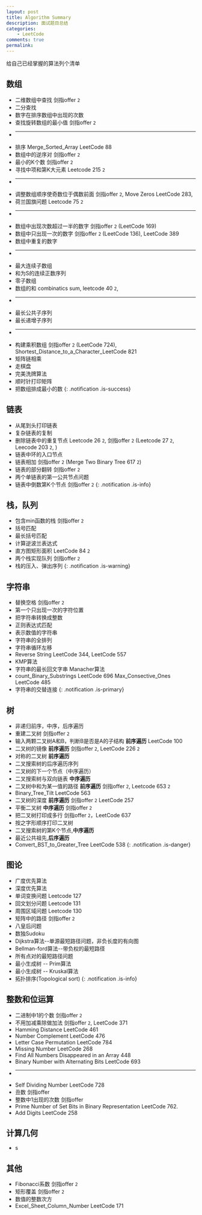 ```yaml
---
layout: post
title: Algorithm Summary
description: 面试题目总结
categories:
    - LeetCode
comments: true
permalink: 
---
```

给自己已经掌握的算法列个清单

## 数组
  *  二维数组中查找 剑指offer `2`
  *  二分查找
  *  数字在排序数组中出现的次数
  *  查找旋转数组的最小值 剑指offer `2`
  *  ---
  *  排序 Merge_Sorted_Array LeetCode 88
  *  数组中的逆序对  剑指offer `2`
  *  最小的K个数  剑指offer `2`
  *  寻找中项和第K大元素 Leetcode 215 `2`
  *	 ---
  *  调整数组顺序使奇数位于偶数前面  剑指offer `2`, Move Zeros LeetCode 283, 
  *  荷兰国旗问题 Leetcode 75 `2`
  *  ---
  *  数组中出现次数超过一半的数字  剑指offer `2` (LeetCode 169)
  *  数组中只出现一次的数字 剑指offer `2` (LeetCode 136), LeetCode 389
  *  数组中重复的数字
  *  ---
  *  最大连续子数组
  *  和为S的连续正数序列
  *  零子数组
  *  数组的和 combinatics sum, leetcode 40 `2`,
  *  ---
  *  最长公共子序列
  *  最长递增子序列
  *  ---
  *  构建乘积数组 剑指offer `2` (LeetCode 724), Shortest_Distance_to_a_Character_LeetCode 821
  *  矩阵链相乘
  *  走棋盘
  *  完美洗牌算法
  *  顺时针打印矩阵
  *  把数组排成最小的数
{: .notification .is-success}

## 链表
  *  从尾到头打印链表
  *  复杂链表的复制
  *  删除链表中的重复节点  Leetcode 26 `2`, 剑指offer `2` (Leetcode 27 `2`, Leecode 203 `2`, )
  *  链表中环的入口节点 
  *  链表相加  剑指offer `2` (Merge Two Binary Tree 617 `2`)
  *  链表的部分翻转 剑指offer `2`
  *  两个单链表的第一公共节点问题
  *  链表中倒数第K个节点 剑指offer `2`
{: .notification .is-info}

## 栈，队列
  *  包含min函数的栈 剑指offer `2`
  *  括号匹配
  *  最长括号匹配
  *  计算逆波兰表达式
  *  直方图矩形面积 LeetCode 84 `2`
  *  两个栈实现队列 剑指offer `2`
  *  栈的压入、弹出序列
{: .notification .is-warning}

## 字符串
  *  替换空格 剑指offer `2`
  *  第一个只出现一次的字符位置
  *  把字符串转换成整数
  *  正则表达式匹配
  *  表示数值的字符串
  *  字符串的全排列
  *  字符串循环左移
  *  Reverse String LeetCode 344, LeetCode 557
  *  KMP算法
  *  字符串的最长回文字串 Manacher算法
  *  count_Binary_Substrings LeetCode 696  Max_Consective_Ones LeetCode 485
  *  字符串的交替连接
{: .notification .is-primary}

## 树
  *  非递归前序，中序，后序遍历
  *  重建二叉树 剑指offer `2`
  *  输入两颗二叉树A和B，判断B是否是A的子结构 **前序遍历**  LeetCode 100
  *  二叉树的镜像 **前序遍历**  剑指offer `2`, LeetCode 226 `2`
  *  对称的二叉树 **前序遍历**
  *  二叉搜索树的后序遍历序列
  *  二叉树的下一个节点（中序遍历）
  *  二叉搜索树与双向链表 **中序遍历**
  *  二叉树中和为某一值的路径 **前序遍历** 剑指offer `2`, Leetcode 653 `2`
  *  Binary_Tree_Tilt LeetCode 563
  *  二叉树的深度 **前序遍历** 剑指offer `2`  LeetCode 257
  *  平衡二叉树 **中序遍历** 剑指offer `2`
  *  把二叉树打印成多行 剑指offer `2`，LeetCode 637
  *  按之字形顺序打印二叉树
  *  二叉搜索树的第K个节点,**中序遍历**
  *  最近公共祖先,**后序遍历**
  *  Convert_BST_to_Greater_Tree LeetCode 538
{: .notification .is-danger}

## 图论
  *  广度优先算法
  *  深度优先算法
  *  单词变换问题 Leetcode 127
  *  回文划分问题 Leetcode 131
  *  周围区域问题 Leetcode 130
  *  矩阵中的路径 剑指offer `2`
  *  八皇后问题
  *  数独Sudoku
  *  Dijkstra算法--单源最短路径问题，非负长度的有向图
  *  Bellman-ford算法--带负权的最短路径
  *  所有点对的最短路径问题
  *  最小生成树 -- Prim算法
  *  最小生成树 -- Kruskal算法
  *  拓扑排序(Topological sort)
{: .notification .is-info}

## 整数和位运算
  *  二进制中1的个数 剑指offer `2`
  *  不用加减乘除做加法  剑指offer `2`, LeetCode 371
  *  Hamming Distance LeetCode 461
  *  Number Complement  LeetCode 476
  *  Letter Case Permutation LeetCode 784
  *  Missing Number LeetCode 268
  *  Find All Numbers Disappeared in an Array 448
  *  Binary Number with Alternating Bits LeetCode 693
  *  ---
  *  Self Dividing Number LeetCode 728
  *  丑数  剑指offer
  *  整数中1出现的次数  剑指offer
  *  Prime Number of Set Bits in Binary Representation LeetCode 762.
  *  Add Digits LeetCode 258

## 计算几何
  *  s

## 其他
  *  Fibonacci系数 剑指offer `2`
  *  矩形覆盖 剑指offer `2`
  *  数值的整数次方
  *  Excel_Sheet_Column_Number LeetCode 171